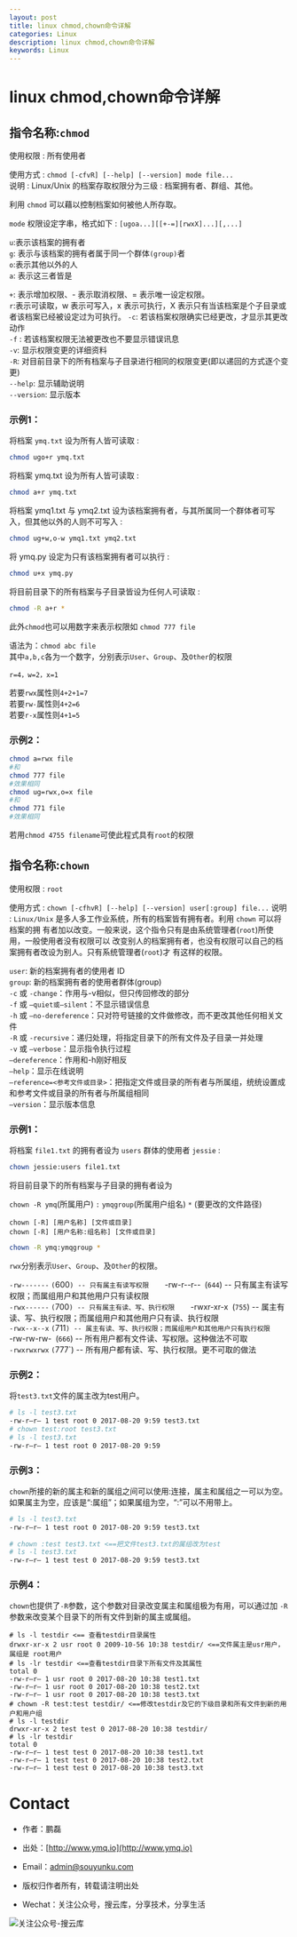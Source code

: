 ```yaml
---
layout: post
title: linux chmod,chown命令详解
categories: Linux
description: linux chmod,chown命令详解
keywords: Linux
---
```


# linux chmod,chown命令详解

## 指令名称:`chmod` 
  
使用权限 : 所有使用者 
  
使用方式 : `chmod [-cfvR] [--help] [--version] mode file...`  
说明 : Linux/Unix 的档案存取权限分为三级 : 档案拥有者、群组、其他。

利用 `chmod` 可以藉以控制档案如何被他人所存取。  

`mode` 权限设定字串，格式如下 : `[ugoa...][[+-=][rwxX]...][,...]`  

`u`:表示该档案的拥有者  
`g`: 表示与该档案的拥有者属于同一个群体`(group)`者  
`o`:表示其他以外的人  
`a`: 表示这三者皆是  

`+`: 表示增加权限、- 表示取消权限、= 表示唯一设定权限。   
`r`:表示可读取，w 表示可写入，x 表示可执行，X 表示只有当该档案是个子目录或者该档案已经被设定过为可执行。 
`-c`: 若该档案权限确实已经更改，才显示其更改动作   
`-f` : 若该档案权限无法被更改也不要显示错误讯息   
`-v`: 显示权限变更的详细资料   
`-R`: 对目前目录下的所有档案与子目录进行相同的权限变更(即以递回的方式逐个变更)   
`--help`: 显示辅助说明   
`--version`: 显示版本  

### 示例1： 

将档案 `ymq.txt` 设为所有人皆可读取 :  

```sh
chmod ugo+r ymq.txt   
```

将档案 ymq.txt 设为所有人皆可读取 :

```sh
chmod a+r ymq.txt   
```

将档案 ymq1.txt 与 ymq2.txt 设为该档案拥有者，与其所属同一个群体者可写入，但其他以外的人则不可写入 :  

```sh
chmod ug+w,o-w ymq1.txt ymq2.txt  
```

将 ymq.py 设定为只有该档案拥有者可以执行 :  

```sh
chmod u+x ymq.py   
```

将目前目录下的所有档案与子目录皆设为任何人可读取 :  

```sh
chmod -R a+r *   
```

此外`chmod`也可以用数字来表示权限如 `chmod 777 file`   

语法为：`chmod abc file`   
其中`a,b,c`各为一个数字，分别表示`User`、`Group`、及`Other`的权限  

`r=4，w=2，x=1`   

若要`rwx`属性则`4+2+1=7`  
若要`rw-`属性则`4+2=6`   
若要`r-x`属性则`4+1=5`  


### 示例2：

```sh
chmod a=rwx file
#和
chmod 777 file  
#效果相同
chmod ug=rwx,o=x file
#和
chmod 771 file
#效果相同
```

若用`chmod 4755 filename`可使此程式具有`root`的权限

## 指令名称:`chown` 

使用权限 : `root`

使用方式 : `chown [-cfhvR] [--help] [--version] user[:group] file...` 
说明 : `Linux/Unix` 是多人多工作业系统，所有的档案皆有拥有者。利用 `chown` 可以将档案的拥
有者加以改变。一般来说，这个指令只有是由系统管理者(`root`)所使用，一般使用者没有权限可以
改变别人的档案拥有者，也没有权限可以自己的档案拥有者改设为别人。只有系统管理者(`root`)才
有这样的权限。

`user`: 新的档案拥有者的使用者 ID  
`group`: 新的档案拥有者的使用者群体(group)  
`-c` 或 `-change`：作用与-v相似，但只传回修改的部分   
`-f` 或 `–quiet或–silent`：不显示错误信息   
`-h` 或 `–no-dereference`：只对符号链接的文件做修改，而不更改其他任何相关文件   
`-R` 或 `-recursive`：递归处理，将指定目录下的所有文件及子目录一并处理   
`-v` 或 `–verbose`：显示指令执行过程   
`–dereference`：作用和-h刚好相反   
`–help`：显示在线说明   
`–reference=<参考文件或目录>`：把指定文件或目录的所有者与所属组，统统设置成和参考文件或目录的所有者与所属组相同   
`–version`：显示版本信息  


### 示例1：
 
将档案 `file1.txt` 的拥有者设为 `users` 群体的使用者 `jessie` :  

```sh
chown jessie:users file1.txt   
```

将目前目录下的所有档案与子目录的拥有者设为

`chown -R ymq`(所属用户) `:` `ymqgroup`(所属用户组名) `*` (要更改的文件路径)

`chown [-R] [用户名称] [文件或目录]`  
`chown [-R] [用户名称:组名称] [文件或目录]`  

```sh
chown -R ymq:ymqgroup *   
```

`rwx`分别表示`User`、`Group`、及`Other`的权限。 

`-rw-------` `(`600`) -- 只有属主有读写权限   
`-rw-r--r--` `(`644`) -- 只有属主有读写权限；而属组用户和其他用户只有读权限   
`-rwx------` `(`700`) -- 只有属主有读、写、执行权限   
`-rwxr-xr-x` `(`755`) -- 属主有读、写、执行权限；而属组用户和其他用户只有读、执行权限   
`-rwx--x--x` `(`711`) -- 属主有读、写、执行权限；而属组用户和其他用户只有执行权限    
`-rw-rw-rw-` `(`666`) -- 所有用户都有文件读、写权限。这种做法不可取    
`-rwxrwxrwx` `(`777`) -- 所有用户都有读、写、执行权限。更不可取的做法   


### 示例2：

将`test3.txt`文件的属主改为test用户。

```sh
# ls -l test3.txt  
-rw-r–r– 1 test root 0 2017-08-20 9:59 test3.txt  
# chown test:root test3.txt  
# ls -l test3.txt  
-rw-r–r– 1 test root 0 2017-08-20 9:59  
```

### 示例3：

`chown`所接的新的属主和新的属组之间可以使用:连接，属主和属组之一可以为空。如果属主为空，应该是“:属组”；如果属组为空，“:”可以不用带上。

```sh
# ls -l test3.txt  
-rw-r–r– 1 test root 0 2017-08-20 9:59 test3.txt  
  
# chown :test test3.txt <==把文件test3.txt的属组改为test  
# ls -l test3.txt  
-rw-r–r– 1 test test 0 2017-08-20 9:59 test3.txt  
```


### 示例4：

`chown`也提供了`-R`参数，这个参数对目录改变属主和属组极为有用，可以通过加 `-R`参数来改变某个目录下的所有文件到新的属主或属组。 

```
# ls -l testdir <== 查看testdir目录属性  
drwxr-xr-x 2 usr root 0 2009-10-56 10:38 testdir/ <==文件属主是usr用户，属组是 root用户  
# ls -lr testdir <==查看testdir目录下所有文件及其属性  
total 0  
-rw-r–r– 1 usr root 0 2017-08-20 10:38 test1.txt  
-rw-r–r– 1 usr root 0 2017-08-20 10:38 test2.txt  
-rw-r–r– 1 usr root 0 2017-08-20 10:38 test3.txt  
# chown -R test:test testdir/ <==修改testdir及它的下级目录和所有文件到新的用户和用户组  
# ls -l testdir  
drwxr-xr-x 2 test test 0 2017-08-20 10:38 testdir/  
# ls -lr testdir  
total 0  
-rw-r–r– 1 test test 0 2017-08-20 10:38 test1.txt  
-rw-r–r– 1 test test 0 2017-08-20 10:38 test2.txt  
-rw-r–r– 1 test test 0 2017-08-20 10:38 test3.txt  
```


# Contact

 - 作者：鹏磊  
 - 出处：[http://www.ymq.io](http://www.ymq.io)  
 - Email：[admin@souyunku.com](admin@souyunku.com)  
   
   
 - 版权归作者所有，转载请注明出处
 - Wechat：关注公众号，搜云库，分享技术，分享生活
 
![关注公众号-搜云库](http://www.ymq.io/images/souyunku.png "搜云库")